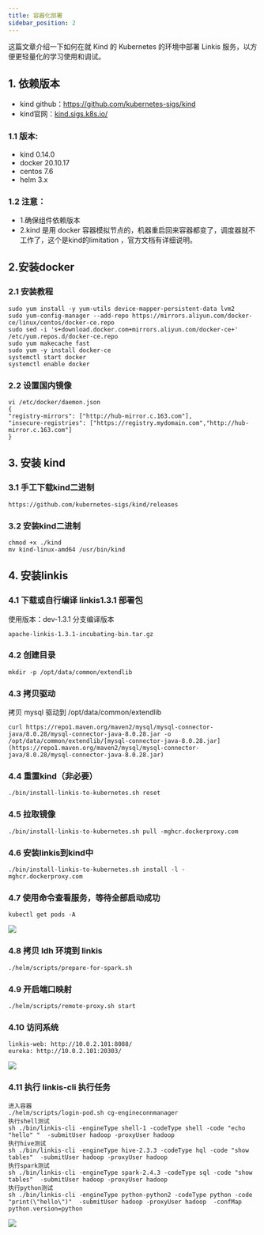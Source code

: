 ```yaml
---
title: 容器化部署
sidebar_position: 2
---
```


这篇文章介绍一下如何在就 Kind 的 Kubernetes 的环境中部署 Linkis 服务，以方便更轻量化的学习使用和调试。

## 1. 依赖版本
- kind github：https://github.com/kubernetes-sigs/kind  
- kind官网：[kind.sigs.k8s.io/](https://kind.sigs.k8s.io/)

### 1.1 版本:
- kind 0.14.0
- docker 20.10.17
- centos 7.6
- helm 3.x

### 1.2 注意：
- 1.确保组件依赖版本
- 2.kind 是用 docker 容器模拟节点的，机器重启回来容器都变了，调度器就不工作了，这个是kind的limitation ，官方文档有详细说明。

## 2.安装docker
### 2.1 安装教程
```
sudo yum install -y yum-utils device-mapper-persistent-data lvm2
sudo yum-config-manager --add-repo https://mirrors.aliyun.com/docker-ce/linux/centos/docker-ce.repo
sudo sed -i 's+download.docker.com+mirrors.aliyun.com/docker-ce+' /etc/yum.repos.d/docker-ce.repo
sudo yum makecache fast
sudo yum -y install docker-ce
systemctl start docker
systemctl enable docker
```

### 2.2 设置国内镜像
```
vi /etc/docker/daemon.json
{
"registry-mirrors": ["http://hub-mirror.c.163.com"],
"insecure-registries": ["https://registry.mydomain.com","http://hub-mirror.c.163.com"]
}
```

## 3. 安装 kind
###  3.1 手工下载kind二进制
```
https://github.com/kubernetes-sigs/kind/releases
```
### 3.2 安装kind二进制
```
chmod +x ./kind
mv kind-linux-amd64 /usr/bin/kind
```
## 4. 安装linkis
### 4.1 下载或自行编译 linkis1.3.1 部署包
使用版本：dev-1.3.1 分支编译版本
```
apache-linkis-1.3.1-incubating-bin.tar.gz
```
### 4.2 创建目录
```
mkdir -p /opt/data/common/extendlib
```
### 4.3 拷贝驱动

拷贝 mysql 驱动到 /opt/data/common/extendlib
```
curl https://repo1.maven.org/maven2/mysql/mysql-connector-java/8.0.28/mysql-connector-java-8.0.28.jar -o /opt/data/common/extendlib/[mysql-connector-java-8.0.28.jar](https://repo1.maven.org/maven2/mysql/mysql-connector-java/8.0.28/mysql-connector-java-8.0.28.jar)
```
### 4.4 重置kind（非必要）
```
./bin/install-linkis-to-kubernetes.sh reset
```
### 4.5 拉取镜像
```
./bin/install-linkis-to-kubernetes.sh pull -mghcr.dockerproxy.com
```
### 4.6 安装linkis到kind中
```
./bin/install-linkis-to-kubernetes.sh install -l -mghcr.dockerproxy.com
```
### 4.7 使用命令查看服务，等待全部启动成功
```
kubectl get pods -A
```
![](/Images/deployment/kubernetes/pods.jpg)


### 4.8 拷贝 ldh 环境到 linkis
```
./helm/scripts/prepare-for-spark.sh
```
### 4.9 开启端口映射
```
./helm/scripts/remote-proxy.sh start
```
### 4.10 访问系统
```
linkis-web: http://10.0.2.101:8088/
eureka: http://10.0.2.101:20303/
```

![](/Images/deployment/kubernetes/eureka.png)

### 4.11 执行 linkis-cli 执行任务
```
进入容器
./helm/scripts/login-pod.sh cg-engineconnmanager
执行shell测试
sh ./bin/linkis-cli -engineType shell-1 -codeType shell -code "echo "hello" "  -submitUser hadoop -proxyUser hadoop
执行hive测试
sh ./bin/linkis-cli -engineType hive-2.3.3 -codeType hql -code "show tables"  -submitUser hadoop -proxyUser hadoop
执行spark测试
sh ./bin/linkis-cli -engineType spark-2.4.3 -codeType sql -code "show tables"  -submitUser hadoop -proxyUser hadoop
执行python测试
sh ./bin/linkis-cli -engineType python-python2 -codeType python -code "print(\"hello\")"  -submitUser hadoop -proxyUser hadoop  -confMap  python.version=python
```

![](/Images/deployment/kubernetes/linkis.jpg)
